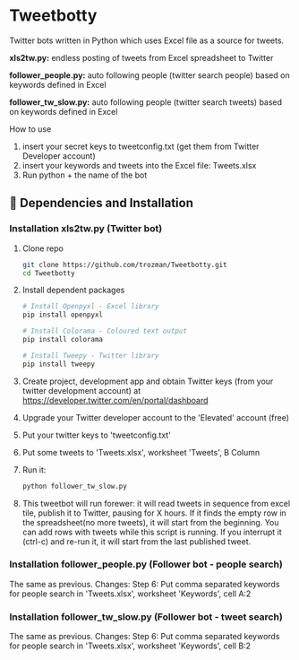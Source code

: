 # Tweetbotty
Twitter bots written in Python which uses Excel file as a source for tweets.

**xls2tw.py:** endless posting of tweets from Excel spreadsheet to Twitter

**follower_people.py:** auto following people (twitter search people) based on keywords defined in Excel

**follower_tw_slow.py:** auto following people (twitter search tweets) based on keywords defined in Excel

How to use
1. insert your secret keys to tweetconfig.txt (get them from Twitter Developer account)
2. insert your keywords and tweets into the Excel file: Tweets.xlsx
3. Run python  + the name of the bot

## :wrench: Dependencies and Installation

### Installation xls2tw.py (Twitter bot)

1. Clone repo

    ```bash
    git clone https://github.com/trozman/Tweetbotty.git
    cd Tweetbotty
    ```
2. Install dependent packages

    ```bash
    # Install Openpyxl - Excel library
    pip install openpyxl

    # Install Colorama - Coloured text output
    pip install colorama

    # Install Tweepy - Twitter library
    pip install tweepy
    ```

3. Create project, development app and obtain Twitter keys (from your twitter development account) at https://developer.twitter.com/en/portal/dashboard
4. Upgrade your Twitter developer account to the 'Elevated' account (free)
5. Put your twitter keys to 'tweetconfig.txt'  
6. Put some tweets to 'Tweets.xlsx', worksheet 'Tweets', B Column
7. Run it:
    ```bash
    python follower_tw_slow.py
    ```
    
7.  This tweetbot will run forewer: it will read tweets in sequence from excel tile, 
publish it to Twitter, pausing for X hours. If it finds the empty row in the 
spreadsheet(no more tweets), it will start from the beginning. You can add rows 
with tweets while this script is running.
If you interrupt it (ctrl-c) and re-run it, it will start from the last published tweet.

### Installation follower_people.py (Follower bot - people search)

The same as previous. Changes:
Step 6: Put comma separated keywords for people search in 'Tweets.xlsx', worksheet 'Keywords', cell A:2

### Installation follower_tw_slow.py (Follower bot - tweet search)

The same as previous. Changes:
Step 6: Put comma separated keywords for people search in 'Tweets.xlsx', worksheet 'Keywords', cell B:2
